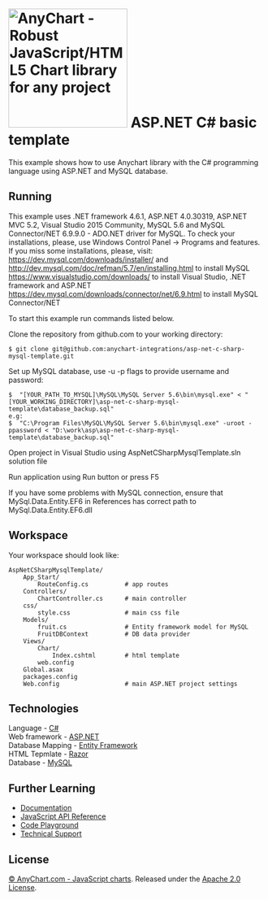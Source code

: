 [<img src="https://cdn.anychart.com/images/logo-transparent-segoe.png?2" width="234px" alt="AnyChart - Robust JavaScript/HTML5 Chart library for any project">](https://anychart.com)
ASP.NET C# basic template
=========================

This example shows how to use Anychart library with the C# programming language using ASP.NET and MySQL database.

## Running
This example uses .NET framework 4.6.1, ASP.NET 4.0.30319, ASP.NET MVC 5.2, Visual Studio 2015 Community, MySQL 5.6 and MySQL Connector/NET 6.9.9.0 - ADO.NET driver for MySQL. 
To check your installations, please, use Windows Control Panel -> Programs and features.
If you miss some installations, please, visit:<br />
https://dev.mysql.com/downloads/installer/ and http://dev.mysql.com/doc/refman/5.7/en/installing.html to install MySQL<br />
https://www.visualstudio.com/downloads/ to install Visual Studio, .NET framework and ASP.NET <br />
https://dev.mysql.com/downloads/connector/net/6.9.html to install MySQL Connector/NET<br />

To start this example run commands listed below.

Clone the repository from github.com to your working directory:
```
$ git clone git@github.com:anychart-integrations/asp-net-c-sharp-mysql-template.git
```

Set up MySQL database, use -u -p flags to provide username and password:
```
$  "[YOUR_PATH_TO_MYSQL]\MySQL\MySQL Server 5.6\bin\mysql.exe" < "[YOUR_WORKING_DIRECTORY]\asp-net-c-sharp-mysql-template\database_backup.sql"
e.g:  
$  "C:\Program Files\MySQL\MySQL Server 5.6\bin\mysql.exe" -uroot -ppassword < "D:\work\asp\asp-net-c-sharp-mysql-template\database_backup.sql" 
```

Open project in Visual Studio using AspNetCSharpMysqlTemplate.sln solution file

Run application using Run button or press F5

If you have some problems with MySQL connection, ensure that MySql.Data.Entity.EF6 in References has correct path to MySql.Data.Entity.EF6.dll

## Workspace
Your workspace should look like:
```
AspNetCSharpMysqlTemplate/
    App_Start/
		RouteConfig.cs			# app routes
	Controllers/
		ChartController.cs		# main controller
    css/
		style.css				# main css file
    Models/
		fruit.cs				# Entity framework model for MySQL
		FruitDBContext			# DB data provider
	Views/
		Chart/
			Index.cshtml		# html template
		web.config
	Global.asax
	packages.config
	Web.config					# main ASP.NET project settings
```

## Technologies
Language - [C#](https://msdn.microsoft.com/en-us/library/ms228593.aspx)<br />
Web framework - [ASP.NET](https://www.asp.net)<br />
Database Mapping - [Entity Framework](https://www.asp.net/entity-framework)<br />
HTML Tepmlate - [Razor](https://www.asp.net/web-pages/overview/getting-started/introducing-razor-syntax-c)<br />
Database - [MySQL](https://www.mysql.com/)<br />

## Further Learning
* [Documentation](https://docs.anychart.com)
* [JavaScript API Reference](https://api.anychart.com)
* [Code Playground](https://playground.anychart.com)
* [Technical Support](https://anychart.com/support)

## License
[© AnyChart.com - JavaScript charts](http://www.anychart.com). Released under the [Apache 2.0 License](https://github.com/anychart-integrations/asp-net-c-sharp-mysql-template/blob/master/LICENSE).

